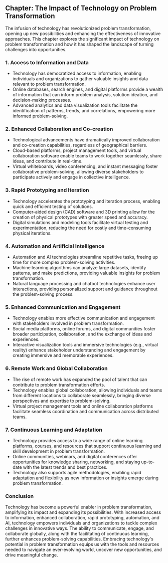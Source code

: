 Chapter: The Impact of Technology on Problem Transformation
-----------------------------------------------------------

The infusion of technology has revolutionized problem transformation, opening up new possibilities and enhancing the effectiveness of innovative approaches. This chapter explores the significant impact of technology on problem transformation and how it has shaped the landscape of turning challenges into opportunities.

### **1. Access to Information and Data**

* Technology has democratized access to information, enabling individuals and organizations to gather valuable insights and data relevant to problem transformation.
* Online databases, search engines, and digital platforms provide a wealth of information that can inform problem analysis, solution ideation, and decision-making processes.
* Advanced analytics and data visualization tools facilitate the identification of patterns, trends, and correlations, empowering more informed problem-solving.

### **2. Enhanced Collaboration and Co-creation**

* Technological advancements have dramatically improved collaboration and co-creation capabilities, regardless of geographical barriers.
* Cloud-based platforms, project management tools, and virtual collaboration software enable teams to work together seamlessly, share ideas, and contribute in real-time.
* Virtual whiteboards, video conferencing, and instant messaging foster collaborative problem-solving, allowing diverse stakeholders to participate actively and engage in collective intelligence.

### **3. Rapid Prototyping and Iteration**

* Technology accelerates the prototyping and iteration process, enabling quick and efficient testing of solutions.
* Computer-aided design (CAD) software and 3D printing allow for the creation of physical prototypes with greater speed and accuracy.
* Digital simulations and modeling tools facilitate virtual testing and experimentation, reducing the need for costly and time-consuming physical iterations.

### **4. Automation and Artificial Intelligence**

* Automation and AI technologies streamline repetitive tasks, freeing up time for more complex problem-solving activities.
* Machine learning algorithms can analyze large datasets, identify patterns, and make predictions, providing valuable insights for problem transformation.
* Natural language processing and chatbot technologies enhance user interactions, providing personalized support and guidance throughout the problem-solving process.

### **5. Enhanced Communication and Engagement**

* Technology enables more effective communication and engagement with stakeholders involved in problem transformation.
* Social media platforms, online forums, and digital communities foster broader participation, collaboration, and the exchange of ideas and experiences.
* Interactive visualization tools and immersive technologies (e.g., virtual reality) enhance stakeholder understanding and engagement by creating immersive and memorable experiences.

### **6. Remote Work and Global Collaboration**

* The rise of remote work has expanded the pool of talent that can contribute to problem transformation efforts.
* Technology enables global collaboration, allowing individuals and teams from different locations to collaborate seamlessly, bringing diverse perspectives and expertise to problem-solving.
* Virtual project management tools and online collaboration platforms facilitate seamless coordination and communication across distributed teams.

### **7. Continuous Learning and Adaptation**

* Technology provides access to a wide range of online learning platforms, courses, and resources that support continuous learning and skill development in problem transformation.
* Online communities, webinars, and digital conferences offer opportunities for knowledge sharing, networking, and staying up-to-date with the latest trends and best practices.
* Technology also supports agile methodologies, enabling rapid adaptation and flexibility as new information or insights emerge during problem transformation.

### Conclusion

Technology has become a powerful enabler in problem transformation, amplifying its impact and expanding its possibilities. With increased access to information, enhanced collaboration, rapid prototyping, automation, and AI, technology empowers individuals and organizations to tackle complex challenges in innovative ways. The ability to communicate, engage, and collaborate globally, along with the facilitating of continuous learning, further enhances problem-solving capabilities. Embracing technology's potential in problem transformation equips us with the tools and resources needed to navigate an ever-evolving world, uncover new opportunities, and drive meaningful change.
